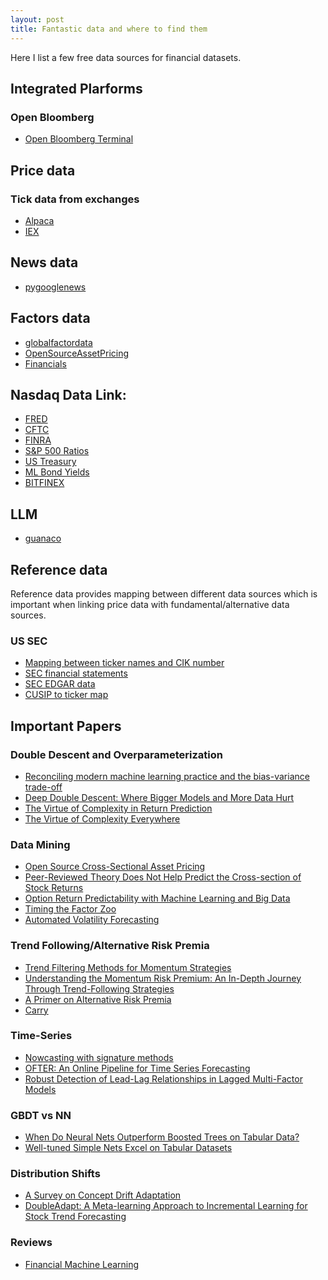 ```yaml
---
layout: post
title: Fantastic data and where to find them  
---
```


Here I list a few free data sources for financial datasets.

## Integrated Plarforms 

### Open Bloomberg 
  - [Open Bloomberg Terminal](https://openbb.co/products/terminal)
  
## Price data

### Tick data from exchanges  
  - [Alpaca](https://alpaca.markets/docs/api-documentation/api-v2/market-data/alpaca-data-api-v2/historical/)
  - [IEX](https://iextrading.com/trading/market-data/#tops)

## News data
  - [pygooglenews](https://github.com/kotartemiy/pygooglenews) 

## Factors data
  - [globalfactordata](https://jkpfactors.com/)
  - [OpenSourceAssetPricing](https://www.openassetpricing.com/)
  - [Financials](https://github.com/chenandrewy/flex-mining)


## Nasdaq Data Link:
  - [FRED](https://data.nasdaq.com/data/FRED-federal-reserve-economic-data)
  - [CFTC](https://data.nasdaq.com/data/CFTC-commodity-futures-trading-commission-reports)
  - [FINRA](https://data.nasdaq.com/data/FINRA-financial-industry-regulatory-authority)
  - [S&P 500 Ratios](https://data.nasdaq.com/data/MULTPL-sp-500-ratios)
  - [US Treasury](https://data.nasdaq.com/data/USTREASURY-us-treasury)
  - [ML Bond Yields](https://data.nasdaq.com/data/ML-corporate-bond-yield-rates)
  - [BITFINEX](https://data.nasdaq.com/data/BITFINEX-bitfinex)

## LLM
  - [guanaco](https://paperswithcode.com/paper/qlora-efficient-finetuning-of-quantized-llms/review/)


## Reference data 

Reference data provides mapping between different data sources which is important when linking price data with fundamental/alternative data sources. 

### US SEC 
- [Mapping between ticker names and CIK number](https://www.sec.gov/files/company_tickers_exchange.json)
- [SEC financial statements](https://www.sec.gov/dera/data/financial-statement-and-notes-data-set.html)
- [SEC EDGAR data](https://www.sec.gov/os/accessing-edgar-data)
- [CUSIP to ticker map](https://www.sec.gov/data/foiadocsfailsdatahtm)



## Important Papers 


### Double Descent and Overparameterization
- [Reconciling modern machine learning practice and the bias-variance trade-off](https://arxiv.org/abs/1812.11118)
- [Deep Double Descent: Where Bigger Models and More Data Hurt](https://arxiv.org/abs/1912.02292)
- [The Virtue of Complexity in Return Prediction](https://papers.ssrn.com/sol3/papers.cfm?abstract_id=3984925)
- [The Virtue of Complexity Everywhere](https://papers.ssrn.com/sol3/papers.cfm?abstract_id=4166368)

### Data Mining 
- [Open Source Cross-Sectional Asset Pricing](https://papers.ssrn.com/sol3/papers.cfm?abstract_id=3604626)
- [Peer-Reviewed Theory Does Not Help Predict the Cross-section of Stock Returns](https://papers.ssrn.com/sol3/papers.cfm?abstract_id=4308069)
- [Option Return Predictability with Machine Learning and Big Data](https://papers.ssrn.com/sol3/Papers.cfm?abstract_id=3895984)
- [Timing the Factor Zoo](https://papers.ssrn.com/sol3/papers.cfm?abstract_id=4376898)
- [Automated Volatility Forecasting](https://papers.ssrn.com/sol3/papers.cfm?abstract_id=3776915)


### Trend Following/Alternative Risk Premia
- [Trend Filtering Methods for Momentum Strategies](https://papers.ssrn.com/sol3/papers.cfm?abstract_id=2289097)
- [Understanding the Momentum Risk Premium: An In-Depth Journey Through Trend-Following Strategies](https://papers.ssrn.com/sol3/papers.cfm?abstract_id=3042173)
- [A Primer on Alternative Risk Premia](https://papers.ssrn.com/sol3/papers.cfm?abstract_id=2766850)
- [Carry](https://papers.ssrn.com/sol3/papers.cfm?abstract_id=2298565)

### Time-Series
- [Nowcasting with signature methods](https://arxiv.org/abs/2305.10256)
- [OFTER: An Online Pipeline for Time Series Forecasting](https://arxiv.org/abs/2304.03877)
- [Robust Detection of Lead-Lag Relationships in Lagged Multi-Factor Models](https://arxiv.org/abs/2305.06704)

### GBDT vs NN
- [When Do Neural Nets Outperform Boosted Trees on Tabular Data?](https://arxiv.org/abs/2305.02997)
- [Well-tuned Simple Nets Excel on Tabular Datasets](https://arxiv.org/abs/2106.11189)

### Distribution Shifts
- [A Survey on Concept Drift Adaptation](https://dl.acm.org/doi/pdf/10.1145/2523813)
- [DoubleAdapt: A Meta-learning Approach to Incremental Learning
for Stock Trend Forecasting](https://arxiv.org/abs/2306.09862)

### Reviews 
- [Financial Machine Learning](https://papers.ssrn.com/sol3/papers.cfm?abstract_id=4501707)
  
